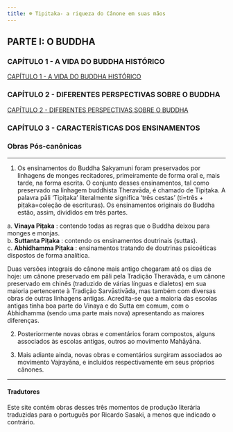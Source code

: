 ```yaml
---
title: ☸ Tipitaka- a riqueza do Cânone em suas mãos
---
```

  


## PARTE I: O BUDDHA

### CAPÍTULO 1 - A VIDA DO BUDDHA HISTÓRICO
[CAPÍTULO 1 - A VIDA DO BUDDHA HISTÓRICO](CAPÍTULO%201%20-%20A%20VIDA%20DO%20BUDDHA%20HISTÓRICO.md)

### CAPÍTULO 2 - DIFERENTES PERSPECTIVAS SOBRE O BUDDHA
[CAPÍTULO 2 - DIFERENTES PERSPECTIVAS SOBRE O BUDDHA](CAPÍTULO%202%20-%20DIFERENTES%20PERSPECTIVAS%20SOBRE%20O%20BUDDHA.md)

### CAPÍTULO 3 - CARACTERÍSTICAS DOS ENSINAMENTOS


### Obras Pós-canônicas


---

1. Os ensinamentos do Buddha Sakyamuni foram preservados por linhagens de monges recitadores, primeiramente de forma oral e, mais tarde, na forma escrita. O conjunto desses ensinamentos, tal como preservado na linhagem buddhista Theravāda, é chamado de Tipiṭaka. A palavra pāli ‘Tipiṭaka’ literalmente significa ‘três cestas’ (ti=três + piṭaka=coleção de escrituras). Os ensinamentos originais do Buddha estão, assim, divididos em três partes.

a. **Vinaya Piṭaka** : contendo todas as regras que o Buddha deixou para monges e monjas.  
b. **Suttanta Piṭaka** : contendo os ensinamentos doutrinais (suttas).  
c. **Abhidhamma Piṭaka** : ensinamentos tratando de doutrinas psicoéticas dispostos de forma analítica.

Duas versões integrais do cânone mais antigo chegaram até os dias de hoje: um cânone preservado em pāli pela Tradição Theravāda, e um cânone preservado em chinês (traduzido de várias línguas e dialetos) em sua maioria pertencente à Tradição Sarvāstivāda, mas também com diversas obras de outras linhagens antigas. Acredita-se que a maioria das escolas antigas tinha boa parte do Vinaya e do Sutta em comum, com o Abhidhamma (sendo uma parte mais nova) apresentando as maiores diferenças.

2. Posteriormente novas obras e comentários foram compostos, alguns associados às escolas antigas, outros ao movimento Mahāyāna.

3. Mais adiante ainda, novas obras e comentários surgiram associados ao movimento Vajrayāna, e incluídos respectivamente em seus próprios cânones.


---
#### Tradutores

Este site contém obras desses três momentos de produção literária traduzidas para o português por Ricardo Sasaki, a menos que indicado o contrário.